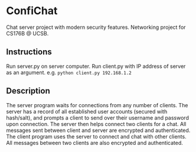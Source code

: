 # ConfiChat
Chat server project with modern security features. Networking project for CS176B @ UCSB.
## Instructions
Run server.py on server computer.
Run client.py with IP address of server as an argument. e.g. `python client.py 192.168.1.2`

## Description
The server program waits for connections from any number of clients. The server has a record of all established user accounts (secured with hash/salt), and prompts a client to send over their username and password upon connection. The server then helps connect two clients for a chat. All messages sent between client and server are encrypted and authenticated.
The client program uses the server to connect and chat with other clients. All messages between two clients are also encrypted and authenticated.
